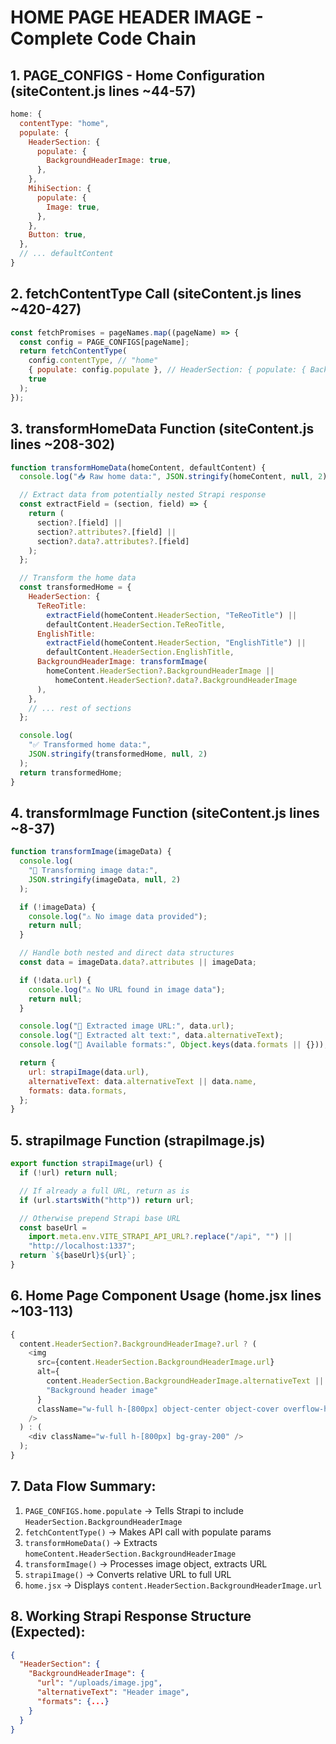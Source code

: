 # HOME PAGE HEADER IMAGE - Complete Code Chain

## 1. PAGE_CONFIGS - Home Configuration (siteContent.js lines ~44-57)

```javascript
home: {
  contentType: "home",
  populate: {
    HeaderSection: {
      populate: {
        BackgroundHeaderImage: true,
      },
    },
    MihiSection: {
      populate: {
        Image: true,
      },
    },
    Button: true,
  },
  // ... defaultContent
}
```

## 2. fetchContentType Call (siteContent.js lines ~420-427)

```javascript
const fetchPromises = pageNames.map((pageName) => {
  const config = PAGE_CONFIGS[pageName];
  return fetchContentType(
    config.contentType, // "home"
    { populate: config.populate }, // HeaderSection: { populate: { BackgroundHeaderImage: true } }
    true
  );
});
```

## 3. transformHomeData Function (siteContent.js lines ~208-302)

```javascript
function transformHomeData(homeContent, defaultContent) {
  console.log("📥 Raw home data:", JSON.stringify(homeContent, null, 2));

  // Extract data from potentially nested Strapi response
  const extractField = (section, field) => {
    return (
      section?.[field] ||
      section?.attributes?.[field] ||
      section?.data?.attributes?.[field]
    );
  };

  // Transform the home data
  const transformedHome = {
    HeaderSection: {
      TeReoTitle:
        extractField(homeContent.HeaderSection, "TeReoTitle") ||
        defaultContent.HeaderSection.TeReoTitle,
      EnglishTitle:
        extractField(homeContent.HeaderSection, "EnglishTitle") ||
        defaultContent.HeaderSection.EnglishTitle,
      BackgroundHeaderImage: transformImage(
        homeContent.HeaderSection?.BackgroundHeaderImage ||
          homeContent.HeaderSection?.data?.BackgroundHeaderImage
      ),
    },
    // ... rest of sections
  };

  console.log(
    "✅ Transformed home data:",
    JSON.stringify(transformedHome, null, 2)
  );
  return transformedHome;
}
```

## 4. transformImage Function (siteContent.js lines ~8-37)

```javascript
function transformImage(imageData) {
  console.log(
    "🎨 Transforming image data:",
    JSON.stringify(imageData, null, 2)
  );

  if (!imageData) {
    console.log("⚠️ No image data provided");
    return null;
  }

  // Handle both nested and direct data structures
  const data = imageData.data?.attributes || imageData;

  if (!data.url) {
    console.log("⚠️ No URL found in image data");
    return null;
  }

  console.log("🔗 Extracted image URL:", data.url);
  console.log("📝 Extracted alt text:", data.alternativeText);
  console.log("📐 Available formats:", Object.keys(data.formats || {}));

  return {
    url: strapiImage(data.url),
    alternativeText: data.alternativeText || data.name,
    formats: data.formats,
  };
}
```

## 5. strapiImage Function (strapiImage.js)

```javascript
export function strapiImage(url) {
  if (!url) return null;

  // If already a full URL, return as is
  if (url.startsWith("http")) return url;

  // Otherwise prepend Strapi base URL
  const baseUrl =
    import.meta.env.VITE_STRAPI_API_URL?.replace("/api", "") ||
    "http://localhost:1337";
  return `${baseUrl}${url}`;
}
```

## 6. Home Page Component Usage (home.jsx lines ~103-113)

```javascript
{
  content.HeaderSection?.BackgroundHeaderImage?.url ? (
    <img
      src={content.HeaderSection.BackgroundHeaderImage.url}
      alt={
        content.HeaderSection.BackgroundHeaderImage.alternativeText ||
        "Background header image"
      }
      className="w-full h-[800px] object-center object-cover overflow-hidden"
    />
  ) : (
    <div className="w-full h-[800px] bg-gray-200" />
  );
}
```

## 7. Data Flow Summary:

1. `PAGE_CONFIGS.home.populate` → Tells Strapi to include `HeaderSection.BackgroundHeaderImage`
2. `fetchContentType()` → Makes API call with populate params
3. `transformHomeData()` → Extracts `homeContent.HeaderSection.BackgroundHeaderImage`
4. `transformImage()` → Processes image object, extracts URL
5. `strapiImage()` → Converts relative URL to full URL
6. `home.jsx` → Displays `content.HeaderSection.BackgroundHeaderImage.url`

## 8. Working Strapi Response Structure (Expected):

```json
{
  "HeaderSection": {
    "BackgroundHeaderImage": {
      "url": "/uploads/image.jpg",
      "alternativeText": "Header image",
      "formats": {...}
    }
  }
}
```
